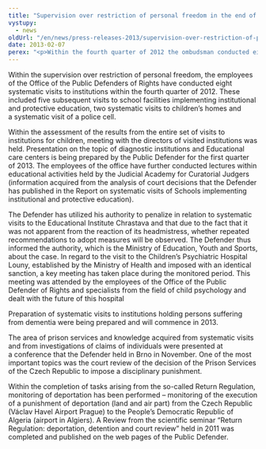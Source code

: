 ```yaml
---
title: "Supervision over restriction of personal freedom in the end of 2012"
vystupy:
  - news
oldUrl: "/en/news/press-releases-2013/supervision-over-restriction-of-personal-freedom-in-the-end-of-2012-1/"
date: 2013-02-07
perex: "<p>Within the fourth quarter of 2012 the ombudsman conducted eight systematic visits, held meeting with the directors of visited institution for children and prepared the systematic visits to institutions for persons suffering from dementia.</p>"
---
```


<!-- imported from the old website -->

<p>Within the supervision over restriction of personal freedom, the employees of the Office of the Public Defenders of Rights have conducted eight systematic visits to institutions within the fourth quarter of 2012. These included five subsequent visits to school facilities implementing institutional and protective education, two systematic visits to children’s homes and a systematic visit of a police cell.</p><p>Within the assessment of the results from the entire set of visits to institutions for children, meeting with the directors of visited institutions was held. Presentation on the topic of diagnostic institutions and Educational care centers is being prepared by the Public Defender for the first quarter of 2013. The employees of the office have further conducted lectures within educational activities held by the Judicial Academy for Curatorial Judgers (information acquired from the analysis of court decisions that the Defender has published in the Report on systematic visits of Schools implementing institutional and protective education).</p><p>The Defender has utilized his authority to penalize in relation to systematic visits to the Educational Institute Chrastava and that due to the fact that it was not apparent from the reaction of its headmistress, whether repeated recommendations to adopt measures will be observed. The Defender thus informed the authority, which is the Ministry of Education, Youth and Sports, about the case. In regard to the visit to the Children’s Psychiatric Hospital Louny, established by the Ministry of Health and imposed with an identical sanction, a key meeting has taken place during the monitored period. This meeting was attended by the employees of the Office of the Public Defender of Rights and specialists from the field of child psychology and dealt with the future of this hospital  </p><p>Preparation of systematic visits to institutions holding persons suffering from dementia were being prepared and will commence in 2013.</p><p>The area of prison services and knowledge acquired from systematic visits and from investigations of claims of individuals were presented at a conference that the Defender held in Brno in November. One of the most important topics was the court review of the decision of the Prison Services of the Czech Republic to impose a disciplinary punishment.</p>Within the completion of tasks arising from the so-called Return Regulation, monitoring of deportation has been performed – monitoring of the execution of a punishment of deportation (land and air part) from the Czech Republic (Václav Havel Airport Prague) to the People’s Democratic Republic of Algeria (airport in Algiers). A Review from the scientific seminar “Return Regulation: deportation, detention and court review” held in 2011 was completed and published on the web pages of the Public Defender.

